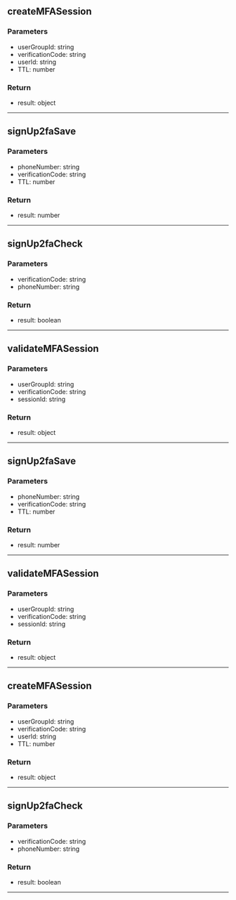 ## createMFASession
### Parameters
- userGroupId: string
- verificationCode: string
- userId: string
- TTL: number

### Return
- result: object

--------------------------------------------
## signUp2faSave
### Parameters
- phoneNumber: string
- verificationCode: string
- TTL: number

### Return
- result: number

--------------------------------------------
## signUp2faCheck
### Parameters
- verificationCode: string
- phoneNumber: string

### Return
- result: boolean

--------------------------------------------
## validateMFASession
### Parameters
- userGroupId: string
- verificationCode: string
- sessionId: string

### Return
- result: object

--------------------------------------------
## signUp2faSave
### Parameters
- phoneNumber: string
- verificationCode: string
- TTL: number

### Return
- result: number

--------------------------------------------
## validateMFASession
### Parameters
- userGroupId: string
- verificationCode: string
- sessionId: string

### Return
- result: object

--------------------------------------------
## createMFASession
### Parameters
- userGroupId: string
- verificationCode: string
- userId: string
- TTL: number

### Return
- result: object

--------------------------------------------
## signUp2faCheck
### Parameters
- verificationCode: string
- phoneNumber: string

### Return
- result: boolean

--------------------------------------------
